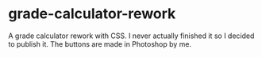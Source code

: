 # grade-calculator-rework
A grade calculator rework with CSS. I never actually finished it so I decided to publish it. The buttons are made in Photoshop by me.
